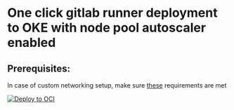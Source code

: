 # One click gitlab runner deployment to OKE with node pool autoscaler enabled

## Prerequisites:

In case of custom networking setup, make sure [these](https://docs.oracle.com/en-us/iaas/Content/ContEng/Concepts/contengnetworkconfig.htm#securitylistconfig) requirements are met


[![Deploy to OCI](https://docs.oracle.com/en-us/iaas/Content/Resources/Images/deploy-to-oracle-cloud.svg)](https://cloud.oracle.com/resourcemanager/stacks/create?zipUrl=https://github.com/robo-cap/oci-oke-autoscale-gitlab-runners/archive/refs/tags/v0.0.1.zip)